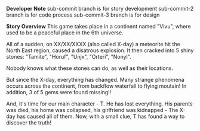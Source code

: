 **Developer Note**
sub-commit branch is for story development
sub-commit-2 branch is for code process
sub-commit-3 branch is for design

**Story Overview**
This game takes place in a continent named "Vivu", where used to be a peaceful place in the 6th universe. 

All of a sudden, on XX/XX/XXXX (also called X-day) a meteorite hit the North East region, caused a disatrous explosion. It then cracked into 5 shiny stones: "Tamite", "Horuf", "Unjx", "Orteri", "Nonyl".

Nobody knows what these stones can do, as well as their locations.

But since the X-day, everything has changed. Many strange phenomena occurs across the continent, from backflow waterfall to flying moutain! In addition, 3 of 5 gems were found missing!!

And, it's time for our main character - T. He has lost everything. His parents was died, his home was collapsed, his girlfriend was kidnapped - The X-day has caused all of them. Now, with a small clue, T has found a way to discover the truth!
